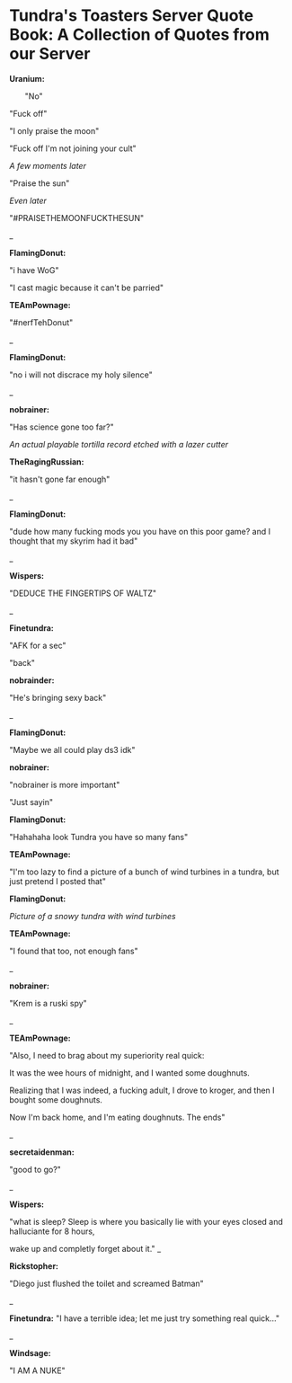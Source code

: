 #         Tundra's Toasters Server Quote Book: A Collection of Quotes from our Server

**Uranium:**

&nbsp;&nbsp;&nbsp;&nbsp;&nbsp;&nbsp; "No"

"Fuck off"

"I only praise the moon"

"Fuck off I'm not joining your cult"

*A few moments later*

"Praise the sun"

*Even later*

"#PRAISETHEMOONFUCKTHESUN"

_

**FlamingDonut:**

"i have WoG"

"I cast magic because it can't be parried"

**TEAmPownage:**

"#nerfTehDonut"

_

**FlamingDonut:**

"no i will not discrace my holy silence"

_

**nobrainer:**

"Has science gone too far?"

*An actual playable tortilla record etched with a lazer cutter*

**TheRagingRussian:**

"it hasn't gone far enough"

_

**FlamingDonut:**

"dude how many fucking mods you you have on this poor game? and I thought that my skyrim had it bad"

_

**Wispers:**

"DEDUCE THE FINGERTIPS OF WALTZ"

_

**Finetundra:**

"AFK for a sec"

"back"

**nobrainder:**

"He's bringing sexy back"

_

**FlamingDonut:**

"Maybe we all could play ds3 idk"

**nobrainer:**

"nobrainer is more important"

"Just sayin"

**FlamingDonut:**

"Hahahaha look Tundra you have so many fans"

**TEAmPownage:**

"I'm too lazy to find a picture of a bunch of wind turbines in a tundra, but just pretend I posted that"

**FlamingDonut:** 

*Picture of a snowy tundra with wind turbines*

**TEAmPownage:**

"I found that too, not enough fans"

_

**nobrainer:**

"Krem is a ruski spy"

_

**TEAmPownage:**

"Also, I need to brag about my superiority real quick:

It was the wee hours of midnight, and I wanted some doughnuts.

Realizing that I was indeed, a fucking adult, I drove to kroger, and then I bought some doughnuts.

Now I'm back home, and I'm eating doughnuts. The ends"

_

**secretaidenman:**

"good to go?"

_

**Wispers:**

"what is sleep? Sleep is where you basically lie with your eyes closed and halluciante for 8 hours,

wake up and completly forget about it."
_

**Rickstopher:**

"Diego just flushed the toilet and screamed Batman"

_

**Finetundra:** "I have a terrible idea; let me just try something real quick..."

_

**Windsage:**

"I AM A NUKE"
